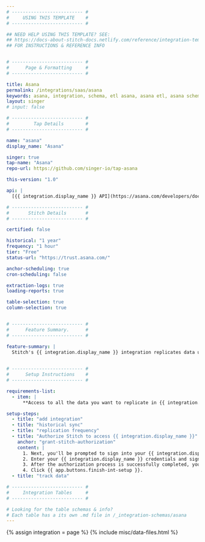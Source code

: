 ```yaml
---
# -------------------------- #
#     USING THIS TEMPLATE    #
# -------------------------- #

## NEED HELP USING THIS TEMPLATE? SEE:
## https://docs-about-stitch-docs.netlify.com/reference/integration-templates/saas/
## FOR INSTRUCTIONS & REFERENCE INFO


# -------------------------- #
#      Page & Formatting     #
# -------------------------- #

title: Asana
permalink: /integrations/saas/asana
keywords: asana, integration, schema, etl asana, asana etl, asana schema
layout: singer
# input: false

# -------------------------- #
#         Tap Details        #
# -------------------------- #

name: "asana"
display_name: "Asana"

singer: true 
tap-name: "Asana"
repo-url: https://github.com/singer-io/tap-asana

this-version: "1.0"

api: |
  [{{ integration.display_name }} API](https://asana.com/developers/documentation/examples-tutorials/overview){:target="new"}

# -------------------------- #
#       Stitch Details       #
# -------------------------- #

certified: false 

historical: "1 year"
frequency: "1 hour"
tier: "Free"
status-url: "https://trust.asana.com/"

anchor-scheduling: true
cron-scheduling: false

extraction-logs: true
loading-reports: true

table-selection: true
column-selection: true


# -------------------------- #
#      Feature Summary.      #
# -------------------------- #

feature-summary: |
  Stitch's {{ integration.display_name }} integration replicates data using the {{ integration.api | flatify | strip }}. Refer to the [Schema](#schema) section for a list of objects available for replication.

 
# -------------------------- #
#      Setup Instructions    #
# -------------------------- #

requirements-list:
  - item: |
      **Access to all the data you want to replicate in {{ integration.display_name }}.** This includes projects, tasks, tags, users, and workspaces. If the user authorizing the integration in Stitch doesn't have access to something in {{ integration.display_name }}, Stitch will be unable to replicate it.

setup-steps:
  - title: "add integration"
  - title: "historical sync"
  - title: "replication frequency"
  - title: "Authorize Stitch to access {{ integration.display_name }}"
    anchor: "grant-stitch-authorization"
    content: |
      1. Next, you'll be prompted to sign into your {{ integration.display_name }} account.
      2. Enter your {{ integration.display_name }} credentials and sign into your account.
      3. After the authorization process is successfully completed, you'll be directed back to Stitch.
      4. Click {{ app.buttons.finish-int-setup }}.
  - title: "track data"

# -------------------------- #
#     Integration Tables     #
# -------------------------- #

# Looking for the table schemas & info?
# Each table has a its own .md file in /_integration-schemas/asana
---
```

{% assign integration = page %}
{% include misc/data-files.html %}
